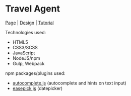# Travel Agent

[Page](https://mikroffarad.github.io/workbench/tutorialProjects/layouts/webcademy/travelAgent/build/index.html) | [Design](https://www.figma.com/file/aC6aa2fHXsqvcwLywt0NmW/Travel-Agent-Landing-Page-Custom?type=design&node-id=0%3A1&mode=design&t=TJOf6eNjDk8i6MW0-1) | [Tutorial](https://www.youtube.com/playlist?list=PL1NBhQGGj46ZHehpohdF0uefB-l2TzNIt)

Technologies used:
- HTML5
- CSS3/SCSS
- JavaScript
- NodeJS/npm
- Gulp, Webpack

npm packages/plugins used:

- [autocomplete.js](https://tarekraafat.github.io/autoComplete.js/#/) (autocomplete and hints on text input)
- [easepick js](https://easepick.com/) (datepicker)
